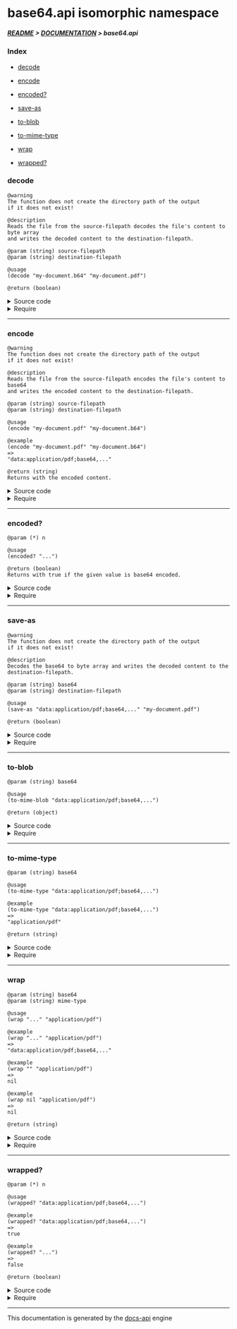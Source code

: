 
# base64.api isomorphic namespace

##### [README](../../../README.md) > [DOCUMENTATION](../../COVER.md) > base64.api

### Index

- [decode](#decode)

- [encode](#encode)

- [encoded?](#encoded)

- [save-as](#save-as)

- [to-blob](#to-blob)

- [to-mime-type](#to-mime-type)

- [wrap](#wrap)

- [wrapped?](#wrapped)

### decode

```
@warning
The function does not create the directory path of the output
if it does not exist!
```

```
@description
Reads the file from the source-filepath decodes the file's content to byte array
and writes the decoded content to the destination-filepath.
```

```
@param (string) source-filepath
@param (string) destination-filepath
```

```
@usage
(decode "my-document.b64" "my-document.pdf")
```

```
@return (boolean)
```

<details>
<summary>Source code</summary>

```
(defn decode
  [source-filepath destination-filepath]
  #?(:clj (when-let [base64-body (slurp source-filepath)]
                    (let [base64 (str "data:decoder/b64                         (clojure.java.io/copy (convert/to-byte-array base64)
                                               (java.io.File. destination-filepath))
                         (-> destination-filepath slurp boolean)))))
```

</details>

<details>
<summary>Require</summary>

```
(ns my-namespace (:require [base64.api :refer [decode]]))

(base64.api/decode ...)
(decode            ...)
```

</details>

---

### encode

```
@warning
The function does not create the directory path of the output
if it does not exist!
```

```
@description
Reads the file from the source-filepath encodes the file's content to base64
and writes the encoded content to the destination-filepath.
```

```
@param (string) source-filepath
@param (string) destination-filepath
```

```
@usage
(encode "my-document.pdf" "my-document.b64")
```

```
@example
(encode "my-document.pdf" "my-document.b64")
=>
"data:application/pdf;base64,..."
```

```
@return (string)
Returns with the encoded content.
```

<details>
<summary>Source code</summary>

```
(defn encode
  [source-filepath destination-filepath]
  #?(:clj (when source-filepath (with-open [i (io/input-stream       source-filepath)
                                            o (io/output-stream destination-filepath)]
                                           (base64/encoding-transfer i o))
                                (slurp destination-filepath))))
```

</details>

<details>
<summary>Require</summary>

```
(ns my-namespace (:require [base64.api :refer [encode]]))

(base64.api/encode ...)
(encode            ...)
```

</details>

---

### encoded?

```
@param (*) n
```

```
@usage
(encoded? "...")
```

```
@return (boolean)
Returns with true if the given value is base64 encoded.
```

<details>
<summary>Source code</summary>

```
(defn encoded?
  [n])
```

</details>

<details>
<summary>Require</summary>

```
(ns my-namespace (:require [base64.api :refer [encoded?]]))

(base64.api/encoded? ...)
(encoded?            ...)
```

</details>

---

### save-as

```
@warning
The function does not create the directory path of the output
if it does not exist!
```

```
@description
Decodes the base64 to byte array and writes the decoded content to the destination-filepath.
```

```
@param (string) base64
@param (string) destination-filepath
```

```
@usage
(save-as "data:application/pdf;base64,..." "my-document.pdf")
```

```
@return (boolean)
```

<details>
<summary>Source code</summary>

```
(defn save-as
  [base64 destination-filepath]
  #?(:clj (do (clojure.java.io/copy (convert/to-byte-array base64)
                                    (java.io.File. destination-filepath))
              (-> destination-filepath slurp boolean))))
```

</details>

<details>
<summary>Require</summary>

```
(ns my-namespace (:require [base64.api :refer [save-as]]))

(base64.api/save-as ...)
(save-as            ...)
```

</details>

---

### to-blob

```
@param (string) base64
```

```
@usage
(to-mime-blob "data:application/pdf;base64,...")
```

```
@return (object)
```

<details>
<summary>Source code</summary>

```
(defn to-blob
  [base64]
  #?(:cljs (let [binary-string (.atob          js/window base64)
                 binary-length (.-length       binary-string)
                 integer-array (js/Uint8Array. binary-length)
                 mime-type     (to-mime-type   base64)]
                (doseq [i (range binary-length)]
                       (aset integer-array i (.charCodeAt binary-string i)))
                (js/Blob. (clj->js [integer-array])
                          (clj->js {:type mime-type})))))
```

</details>

<details>
<summary>Require</summary>

```
(ns my-namespace (:require [base64.api :refer [to-blob]]))

(base64.api/to-blob ...)
(to-blob            ...)
```

</details>

---

### to-mime-type

```
@param (string) base64
```

```
@usage
(to-mime-type "data:application/pdf;base64,...")
```

```
@example
(to-mime-type "data:application/pdf;base64,...")
=>
"application/pdf"
```

```
@return (string)
```

<details>
<summary>Source code</summary>

```
(defn to-mime-type
  [base64]
  (-> base64 (string/after-first-occurence "data:" {:return? false})
             (string/after-first-occurence ";"     {:return? false})))
```

</details>

<details>
<summary>Require</summary>

```
(ns my-namespace (:require [base64.api :refer [to-mime-type]]))

(base64.api/to-mime-type ...)
(to-mime-type            ...)
```

</details>

---

### wrap

```
@param (string) base64
@param (string) mime-type
```

```
@usage
(wrap "..." "application/pdf")
```

```
@example
(wrap "..." "application/pdf")
=>
"data:application/pdf;base64,..."
```

```
@example
(wrap "" "application/pdf")
=>
nil
```

```
@example
(wrap nil "application/pdf")
=>
nil
```

```
@return (string)
```

<details>
<summary>Source code</summary>

```
(defn wrap
  [base64 mime-type]
  (if (string/nonblank? base64)
      (str "data:"mime-type";base64,"base64)))
```

</details>

<details>
<summary>Require</summary>

```
(ns my-namespace (:require [base64.api :refer [wrap]]))

(base64.api/wrap ...)
(wrap            ...)
```

</details>

---

### wrapped?

```
@param (*) n
```

```
@usage
(wrapped? "data:application/pdf;base64,...")
```

```
@example
(wrapped? "data:application/pdf;base64,...")
=>
true
```

```
@example
(wrapped? "...")
=>
false
```

```
@return (boolean)
```

<details>
<summary>Source code</summary>

```
(defn wrapped?
  [n]
  (string/starts-with? n "data:"))
```

</details>

<details>
<summary>Require</summary>

```
(ns my-namespace (:require [base64.api :refer [wrapped?]]))

(base64.api/wrapped? ...)
(wrapped?            ...)
```

</details>

---

This documentation is generated by the [docs-api](https://github.com/bithandshake/docs-api) engine

